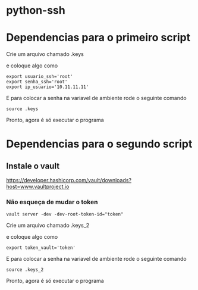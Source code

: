 # python-ssh


# Dependencias para o primeiro script

Crie um arquivo chamado .keys

e coloque algo como 

```
export usuario_ssh='root'
export senha_ssh='root'
export ip_usuario='10.11.11.11'
```

E para colocar a senha na variavel de ambiente rode o seguinte comando


```
source .keys
```


Pronto, agora é só executar o programa


# Dependencias para o segundo script
## Instale o vault
https://developer.hashicorp.com/vault/downloads?host=www.vaultproject.io

### Não esqueça de mudar o token 
```
vault server -dev -dev-root-token-id="token"
```



Crie um arquivo chamado .keys_2 

e coloque algo como 

```
export token_vault='token'
```

E para colocar a senha na variavel de ambiente rode o seguinte comando


```
source .keys_2
```


Pronto, agora é só executar o programa
